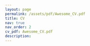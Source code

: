```yaml
---
layout: page
permalink: /assets/pdf/Awesome_CV.pdf
title: CV
nav: true
nav_order: 2
cv_pdf: Awesome_CV.pdf
description: 
---
```

